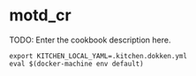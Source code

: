 # motd_cr

TODO: Enter the cookbook description here.

```
export KITCHEN_LOCAL_YAML=.kitchen.dokken.yml
eval $(docker-machine env default)

```
